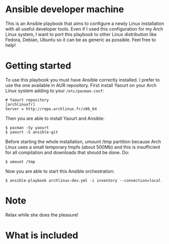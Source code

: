 Ansible developer machine
=========================
This is an Ansible playbook that aims to configure a newly Linux installation with all useful developer tools.
Even if I used this configuration for my Arch Linux system, I want to port this playbook to other Linux distribution like Fedora, Debian, Ubuntu so it can be as generic as possible. Feel free to help!

Getting started
===============
To use this playbook you must have Ansible correctly installed. I prefer to use the one available in AUR repository. First install Yaourt on your Arch Linux system adding to your `/etc/pacman.conf`:

	# Yaourt repository
	[archlinuxfr]
	Server = http://repo.archlinux.fr/x86_64

Then you are able to install Yaourt and Ansible:

	$ pacman -Sy yaourt
	$ yaourt -S ansible-git
	
Before starting the whole installation, umount /tmp partition because Arch Linux uses a small temporary tmpfs (about 500Mb) and this is insufficient for all compilation and downloads that should be done. Do:
	
	$ umount /tmp

Now you are able to start this Ansible orchestration:
	
	$ ansible-playbook archlinux-dev.yml -i inventory --connection=local

Note
====
Relax while she does the pleasure!

What is included
================